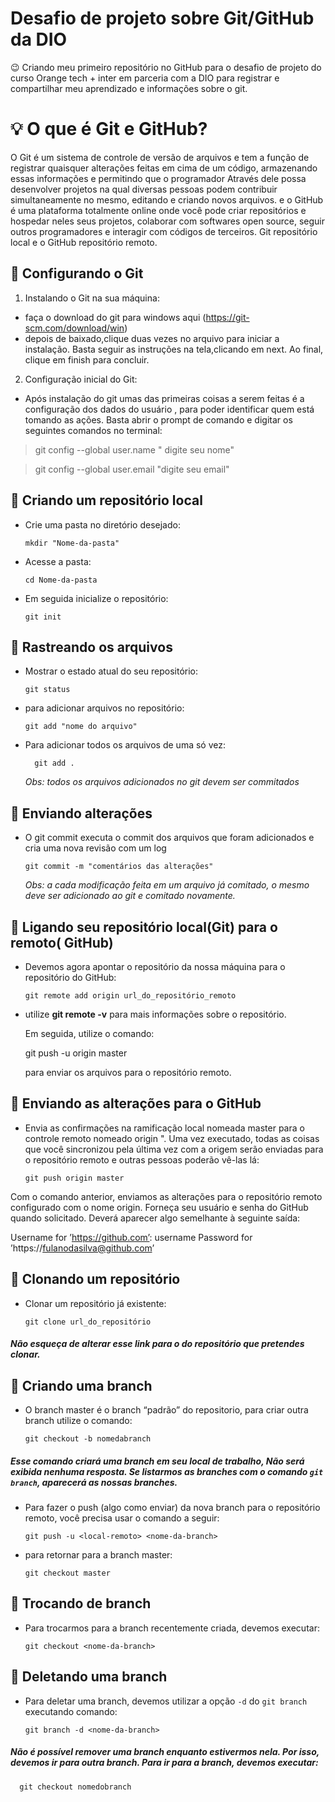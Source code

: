  # Desafio de projeto sobre Git/GitHub da DIO
 
 😉 Criando meu primeiro repositório no GitHub para o desafio de projeto do curso Orange tech + inter em parceria com a DIO para registrar e compartilhar meu aprendizado e informações sobre o git. 
 
 
 
 
 
  # 💡 O que é Git e GitHub?
  O Git é um sistema de controle de versão de arquivos e tem a função de registrar quaisquer alterações feitas em cima de um código, armazenando essas informações e permitindo que  o programador Através dele possa desenvolver projetos na qual diversas pessoas podem contribuir simultaneamente no mesmo, editando e criando novos arquivos. e o GitHub é uma plataforma totalmente online onde você pode criar repositórios e hospedar neles seus projetos, colaborar com softwares open source, seguir outros programadores e interagir com códigos de terceiros. Git repositório local e o GitHub repositório remoto.



## 📌 Configurando o Git
1. Instalando o Git na sua máquina:

- faça o download do git para windows aqui (https://git-scm.com/download/win)<br>
- depois de baixado,clique duas vezes no arquivo para iniciar a instalação. Basta seguir as instruções na tela,clicando em next. Ao final, clique em finish para concluir.


2. Configuração inicial do Git:
- Após instalação do git umas das primeiras coisas a serem feitas é a configuração dos  dados do usuário , para poder identificar quem está tomando as ações. Basta abrir o prompt de comando e digitar os seguintes comandos no terminal:

 > git config --global user.name  " digite seu nome"

 > git config --global user.email "digite seu email"
 
 
 

## 📌 Criando um repositório local


- Crie uma pasta no diretório desejado:

      mkdir "Nome-da-pasta"
    
- Acesse a pasta:

      cd Nome-da-pasta
    
- Em seguida inicialize o repositório:

      git init
                  
                  
                              
                              
## 📌 Rastreando os arquivos


- Mostrar o estado atual do seu repositório:

      git status
                                                              
                                                              
- para adicionar arquivos no repositório:
                                                          
      git add "nome do arquivo"
                                                         
                                                         
- Para  adicionar todos os arquivos de uma só vez:

        git add .
                
   *Obs: todos os arquivos adicionados no git devem ser commitados*
 
                                                               
                                                               
## 📌 Enviando alterações


- O git commit executa o commit dos arquivos que foram adicionados e cria uma nova revisão com um log



      git commit -m "comentários das alterações"
      
      
   
    *Obs: a cada modificação feita em um arquivo já comitado, o mesmo deve ser adicionado ao git e comitado novamente.*   
              
              
                                                                               

## 📌 Ligando seu repositório local(Git) para o remoto( GitHub)


- Devemos agora apontar o repositório da nossa máquina para o repositório do GitHub:

                                                 
      git remote add origin url_do_repositório_remoto
            
            
 - utilize **git remote -v** para mais informações sobre o repositório.
 
 
   Em seguida, utilize o comando:
  
   
    git push -u origin master
    
   para enviar os arquivos para o repositório remoto.
             
                              
                               

## 📌 Enviando as alterações para o GitHub


- Envia as confirmações na ramificação local nomeada master para o controle remoto nomeado origin ". Uma vez executado, todas as coisas que você sincronizou pela última vez com a origem serão enviadas para o repositório remoto e outras pessoas poderão vê-las lá:
 
 

      git push origin master
      


Com o comando anterior, enviamos as alterações para o repositório remoto configurado com o nome origin.
Forneça seu usuário e senha do GitHub quando solicitado. Deverá aparecer algo semelhante à seguinte saída:

Username for ’https://github.com’: username
Password for ’https://fulanodasilva@github.com’ 




## 📌 Clonando um repositório


- Clonar um repositório já existente:


      git clone url_do_repositório
                                                   
                                                   

##### Não esqueça de alterar esse link para o do repositório que pretendes clonar.


  
## 📌 Criando uma branch


- O branch master é o branch “padrão” do repositorio, para criar outra branch utilize o comando:
 
 
      git checkout -b nomedabranch
                                                             
                                                             
                     
##### Esse comando criará uma branch em seu local de trabalho, Não será exibida nenhuma resposta. Se listarmos as branches com o comando <code>git branch</code>, aparecerá as nossas branches.

- Para fazer o push (algo como enviar) da nova branch para o repositório remoto, você precisa usar o comando a seguir:
 

      git push -u <local-remoto> <nome-da-branch> 
      

- para retornar para a branch master:


      git checkout master
               
               


## 📌 Trocando de branch


- Para trocarmos para a branch recentemente criada, devemos executar:
 

      git checkout <nome-da-branch>
                                                             
                                                             
                
                                                             

## 📌 Deletando uma branch


- Para deletar uma branch, devemos utilizar a opção <code>-d</code> do <code>git branch</code> executando comando:
 
                                                                       
      git branch -d <nome-da-branch>
                                                                

##### Não é possível remover uma branch enquanto estivermos nela. Por isso, devemos ir para outra branch. Para ir para a branch, devemos executar:


      git checkout nomedobranch
